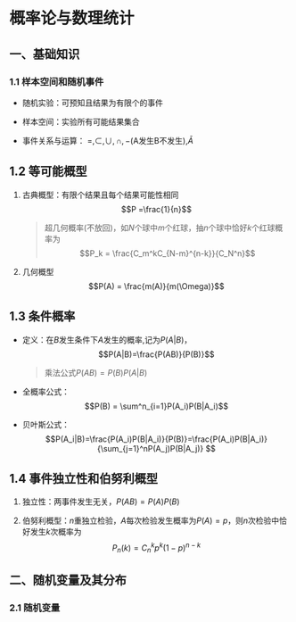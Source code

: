 # 概率论与数理统计

## 一、基础知识

### 1.1 样本空间和随机事件

* 随机实验：可预知且结果为有限个的事件

* 样本空间：实验所有可能结果集合

* 事件关系与运算： $=, \subset, \cup, \cap, -$(A发生B不发生),$\bar A$

## 1.2 等可能概型

1. 古典概型：有限个结果且每个结果可能性相同$$P =\frac{1}{n}$$
    > 超几何概率(不放回)，如$N$个球中$m$个红球，抽$n$个球中恰好$k$个红球概率为$$P_k = \frac{C_m^kC_{N-m}^{n-k}}{C_N^n}$$

2. 几何概型$$P(A) = \frac{m(A)}{m(\Omega)}$$

## 1.3 条件概率

* 定义：在$B$发生条件下$A$发生的概率,记为$P(A|B)$，$$P(A|B)=\frac{P(AB)}{P(B)}$$
    > 乘法公式$P(AB) = P(B)P(A|B)$

* 全概率公式：$$P(B) = \sum^n_{i=1}P(A_i)P(B|A_i)$$

* 贝叶斯公式：$$P(A_i|B)=\frac{P(A_i)P(B|A_i)}{P(B)}=\frac{P(A_i)P(B|A_i)}{\sum_{j=1}^nP(A_j)P(B|A_j)} $$

## 1.4 事件独立性和伯努利概型

1. 独立性：两事件发生无关，$P(AB)=P(A)P(B)$

2. 伯努利概型：$n$重独立检验，$A$每次检验发生概率为$P(A)=p$，则$n$次检验中恰好发生$k$次概率为$$P_n(k)=C_n^kp^k(1-p)^{n-k}$$

## 二、随机变量及其分布

### 2.1 随机变量

